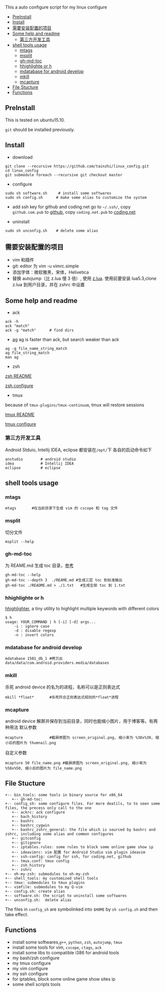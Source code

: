 This a auto configure script for my linux configure

<!-- vim-markdown-toc GFM -->

* [PreInstall](#preinstall)
* [Install](#install)
* [需要安装配置的项目](#需要安装配置的项目)
* [Some help and readme](#some-help-and-readme)
    - [第三方开发工具](#第三方开发工具)
* [shell tools usage](#shell-tools-usage)
    - [mtags](#mtags)
    - [msplit](#msplit)
    - [gh-md-toc](#gh-md-toc)
    - [hhighlighte or h](#hhighlighte-or-h)
    - [mdatabase for android develop](#mdatabase-for-android-develop)
    - [mkill](#mkill)
    - [mcapture](#mcapture)
* [File Stucture](#file-stucture)
* [Functions](#functions)

<!-- vim-markdown-toc -->


## PreInstall

This is tested on ubuntu15.10.

`git` should be installed previously.

## Install

- download
```
git clone --recursive https://github.com/tainzhi/linux_config.git
cd linux_config
git submodule foreach --recursive git checkout master
```

- configure
```
sudo sh software.sh     # install some softwares
sudo sh config.sh      # make some alias to customize the system
```
- add ssh key for github and coding.net
go to `~/.ssh/`, copy `github.com.pub` to [github](https://github.com/settings/keys), copy `coding.net.pub` to [coding.net](https://coding.net/user/account/setting/keys)

- uninstall
```
sudo sh unconfig.sh    # delete some alias
```
## 需要安装配置的项目
- vim 和插件
- git: editor 为 vim -u vimrc.simple
- 添加字体：微软雅黑，宋体，Helivetica
- 替换 autojump（比 z.lua 慢 3 倍）, 使用 [z.lua](https://github.com/skywind3000/z.lua). 使用前要安装 lua5.3,clone z.lua 到用户目录，并在 zshrc 中设置

## Some help and readme

- ack
```
ack -h
ack "match"
ack -g "match"      # find dirs
```
- [ag](https://github.com/ggreer/the_silver_searcher)
ag is faster than ack, but search weaker than ack
```
ag -g file_name_string_match
ag file_string_match
man ag
```

- zsh

[zsh README](./doc/zsh_readme.md)

[zsh configure](https://zybuluo.com/mdeditor#40808)

- tmux

because of `tmux-plugins/tmux-continuum`, tmux will restore sessions

[tmux README](./doc/tmux_readme.md)

[tmux configure](https://zybuluo.com/mdeditor#56429)

### 第三方开发工具 ###
Android Stduio, Intellij IDEA, eclipse 都安装在`/opt/`下
各自的启动命令如下
```
anstudio        # android studio
idea            # Intellij IDEA
eclipse         # eclipse
```

## shell tools usage ##


### mtags ###
```
mtags       #在当前目录下生成 vim 的 cscope 和 tag 文件
```

### msplit ###
切分文件
```
msplit --help
```

### gh-md-toc

为 REAME.md 生成 toc 目录，[参考](https://github.com/ekalinin/github-markdown-toc.go)

```
gh-md-toc --help
gh-md-toc --depth 3  ./REAME.md #生成三层 toc 到标准输出
gh-md-toc ./README.md > ./1.txt   #生成全部 toc 到 1.txt
```

### hhighlighte or h
[hhighlighter](https://github.com/paoloantinori/hhighlighter), a tiny utility to highlight multiple keywords with different colors
```
$ h
usage: YOUR_COMMAND | h [-i] [-d] args...
	-i : ignore case
	-d : disable regexp
	-n : invert colors
```


### mdatabase for android develop
```
mdatabase 1501_db_1 #拷贝出 data/data/com.android.providers.media/databases
```
### mkill
杀死 android device 的名为的进程，名称可以是正则表达式
```
mkill *float*       #杀死符合正则表达式规则的*float*进程
```

### mcapture
android device 解屏并保存到当前目录，同时也能缩小图片，用于博客等。有两种用法
默认参数
```
mcapture            #截屏原图为 screen_original.png, 缩小率为 %30x%30, 缩小后的图片为 thumnail.png
```
自定义参数
```
mcapture 50 file_name.png #截屏原图为 screen_original.png, 缩小率为 %50x%50, 缩小后的图片为 file_name.png
```

## File Stucture

    +-- bin_tools: some tools in binary source for x86_64
       +-- gh-md-toc:
    +-- config_sh: some configure files. For more deatils, to to seen some files, the precess only call to the one
       +-- ackrc: ack configure
       +-- bach_history
       +-- bashrc
       +-- bashrc_cygwin
       +-- bashrc_zshrc_general: the file which is sourced by bashrc and zshrc, including some alias and common configures
       +-- gitconfig
       +-- gitignore
       +-- iptables.rules: some rules to block some online game show ip
       +-- ideavimrc: vim 配置 for Android Studio vim plugin ideavim
       +-- ssh-config: config for ssh, for coding.net, github
       +-- tmux.conf: tmux config
       +-- zsh_history
       +-- zshrc
    +-- oh-my-zsh: submodules to oh-my-zsh
    +-- shell_tools: my customized shell tools
    +-- tmux: submodules to tmux plugins
    +-- vimfile: submodules to my Q-vim
    +-- config.sh: create alias
    +-- software.sh: the script to uninstall some softwares
    +-- unconfig.sh:  delete alias

The files in `config_sh` are symbolinked into `$HOME` by `sh config.sh` and then take effect.

## Functions
- install some softwares,`g++`, `python`, `zsh`, `autojump`, `tmux`
- install some tools for vim, `cscope`, `ctags`, `ack`
- install some libs to compatible i386 for android tools
- my bash/zsh configure
- my tmux configure
- my vim configure
- my ssh configure
- for iptables, block some online game show sites ip
- some shell scripts tools
